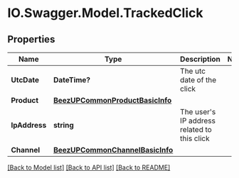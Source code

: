 # IO.Swagger.Model.TrackedClick
## Properties

Name | Type | Description | Notes
------------ | ------------- | ------------- | -------------
**UtcDate** | **DateTime?** | The utc date of the click | 
**Product** | [**BeezUPCommonProductBasicInfo**](BeezUPCommonProductBasicInfo.md) |  | 
**IpAddress** | **string** | The user&#39;s IP address related to this click | 
**Channel** | [**BeezUPCommonChannelBasicInfo**](BeezUPCommonChannelBasicInfo.md) |  | 

[[Back to Model list]](../README.md#documentation-for-models) [[Back to API list]](../README.md#documentation-for-api-endpoints) [[Back to README]](../README.md)


